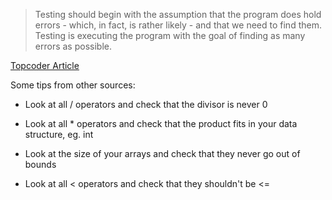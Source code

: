 > Testing should begin with the assumption that the program does hold errors - which,
in fact, is rather likely - and that we need to find them.
Testing is executing the program with the goal of finding as many errors as possible.

[Topcoder Article](https://www.topcoder.com/tc?module=Static&d1=features&d2=080706)

Some tips from other sources:

* Look at all / operators and check that the divisor is never 0

* Look at all * operators and check that the product fits in your data structure, eg. int

* Look at the size of your arrays and check that they never go out of bounds

* Look at all < operators and check that they shouldn't be <=
